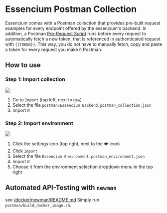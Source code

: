 # Essencium Postman Collection

Essencium comes with a Postman collection that provides pre-built request examples for every endpoint offered by the essencium's backend. In addition, a Postman [Pre-Request Script](https://learning.postman.com/docs/writing-scripts/pre-request-scripts/) runs before every request to automatically fetch a new token, that is referenced in authenticated request with `{{TOKEN}}`. This way, you do not have to manually fetch, copy and paste a token for every request you make it Postman.

## How to use
### Step 1: Import collection
![](../doc/assets/postman1.png)

1. Go to `Import` (top left, next to `New`)
1. Select the file `postman/Essencium Backend.postman_collection.json`
1. Import it

### Step 2: Import environment
![](../doc/assets/postman2.png)

1. Click the settings icon (top right, next to the 👁 icon)
1. Click `Import`
1. Select the file `Essencium Environment.postman_environment.json`
1. Import it
1. Choose it from the environment selection dropdown menu in the top right 

## Automated API-Testing with `newman`

see [/docker/newman/README.md](../docker/newman/README.md)
Simply run `postman/build_docker_image.sh`.
